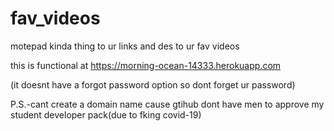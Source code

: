 # fav_videos
motepad kinda thing to ur links and des to ur fav videos

this is functional at https://morning-ocean-14333.herokuapp.com

(it doesnt have a forgot password option so dont forget ur password)


P.S.-cant create a domain name cause gtihub dont have men to approve my student developer pack(due to fking covid-19)

